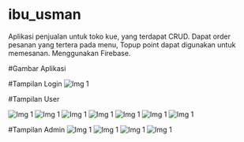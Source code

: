 # ibu_usman

Aplikasi penjualan untuk toko kue, yang terdapat CRUD. Dapat order pesanan yang tertera pada menu, Topup point dapat digunakan untuk memesanan. Menggunakan Firebase.


#Gambar Aplikasi

#Tampilan Login
![Img 1](assets/github/Auth.png)


#Tampilan User

![Img 1](assets/github/user-home1.png)
![Img 1](assets/github/user-home1.1.png)
![Img 1](assets/github/user-home2.png)
![Img 1](assets/github/user-cart.png)
![Img 1](assets/github/user-pesanan.png)
![Img 1](assets/github/user-wishlist.png)
![Img 1](assets/github/user-profile.png)

#Tampilan Admin
![Img 1](assets/github/admin-home.png)
![Img 1](assets/github/admin-home1.png)
![Img 1](assets/github/admin-create.png)
![Img 1](assets/github/admin-edit.png)
